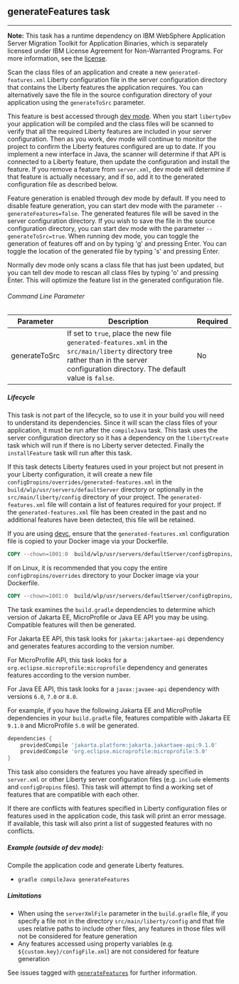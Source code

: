 ## generateFeatures task
---

**Note:** This task has a runtime dependency on IBM WebSphere Application Server Migration Toolkit for Application Binaries, which is separately licensed under  IBM License Agreement for Non-Warranted Programs. For more information, see the [license](https://public.dhe.ibm.com/ibmdl/export/pub/software/websphere/wasdev/license/wamt).

Scan the class files of an application and create a new `generated-features.xml` Liberty configuration file in the server configuration directory that contains the Liberty features the application requires. You can alternatively save the file in the source configuration directory of your application using the `generateToSrc` parameter. 

This feature is best accessed through [dev mode](libertyDev.md). When you start `libertyDev` your application will be compiled and the class files will be scanned to verify that all the required Liberty features are included in your server configuration. Then as you work, dev mode will continue to monitor the project to confirm the Liberty features configured are up to date. If you implement a new interface in Java, the scanner will determine if that API is connected to a Liberty feature, then update the configuration and install the feature. If you remove a feature from `server.xml`, dev mode will determine if that feature is actually necessary, and if so, add it to the generated configuration file as described below.

Feature generation is enabled through dev mode by default. If you need to disable feature generation, you can start dev mode with the parameter `--generateFeatures=false`. The generated features file will be saved in the server configuration directory. If you wish to save the file in the source configuration directory, you can start dev mode with the parameter `--generateToSrc=true`. When running dev mode, you can toggle the generation of features off and on by typing 'g' and pressing Enter. You can toggle the location of the generated file by typing 's' and pressing Enter.

Normally dev mode only scans a class file that has just been updated, but you can tell dev mode to rescan all class files by typing 'o' and pressing Enter. This will optimize the feature list in the generated configuration file.

###### Command Line Parameter

| Parameter | Description | Required |
| --------  | ----------- | -------  |
| generateToSrc  | If set to `true`, place the new file `generated-features.xml` in the `src/main/liberty` directory tree rather than in the server configuration directory. The default value is `false`.| No |

##### Lifecycle

This task is not part of the lifecycle, so to use it in your build you will need to understand its dependencies. Since it will scan the class files of your application, it must be run after the `compileJava` task. This task uses the server configuration directory so it has a dependency on the `libertyCreate` task which will run if there is no Liberty server detected. Finally the `installFeature` task will run after this task.

If this task detects Liberty features used in your project but not present in your Liberty configuration, it will create a new file `configDropins/overrides/generated-features.xml` in the `build/wlp/usr/servers/defaultServer` directory or optionally in the `src/main/liberty/config` directory of your project. The `generated-features.xml` file will contain a list of features required for your project. If the `generated-features.xml` file has been created in the past and no additional features have been detected, this file will be retained.

If you are using [devc](libertyDev.md#libertydevc-task-container-mode), ensure that the `generated-features.xml` configuration file is copied to your Docker image via your Dockerfile.
```dockerfile
COPY --chown=1001:0  build/wlp/usr/servers/defaultServer/configDropins/overrides/generated-features.xml /config/configDropins/overrides/
```
If on Linux, it is recommended that you copy the entire `configDropins/overrides` directory to your Docker image via your Dockerfile.
```dockerfile
COPY --chown=1001:0  build/wlp/usr/servers/defaultServer/configDropins/overrides /config/configDropins/overrides
```

The task examines the `build.gradle` dependencies to determine which version of Jakarta EE, MicroProfile or Java EE API you may be using. Compatible features will then be generated.

For Jakarta EE API, this task looks for `jakarta:jakartaee-api` dependency and generates features according to the version number.

For MicroProfile API, this task looks for a `org.eclipse.microprofile:microprofile` dependency and generates features according to the version number.

For Java EE API, this task looks for a `javax:javaee-api` dependency with versions `6.0`, `7.0` or `8.0`.

For example, if you have the following Jakarta EE and MicroProfile dependencies in your `build.gradle` file, features compatible with Jakarta EE `9.1.0` and MicroProfile `5.0` will be generated.
```groovy
dependencies {
    providedCompile 'jakarta.platform:jakarta.jakartaee-api:9.1.0'
    providedCompile 'org.eclipse.microprofile:microprofile:5.0'
}
```

This task also considers the features you have already specified in `server.xml` or other Liberty server configuration files (e.g. `include` elements and `configDropins` files). This task will attempt to find a working set of features that are compatible with each other.

If there are conflicts with features specified in Liberty configuration files or features used in the application code, this task will print an error message. If available, this task will also print a list of suggested features with no conflicts.

##### Example (outside of dev mode):

Compile the application code and generate Liberty features.
* `gradle compileJava generateFeatures`

##### Limitations

* When using the `serverXmlFile` parameter in the `build.gradle` file, if you specify a file not in the directory `src/main/liberty/config` and that file uses relative paths to include other files, any features in those files will not be considered for feature generation
* Any features accessed using property variables (e.g. `${custom.key}/configFile.xml`) are not considered for feature generation

See issues tagged with [`generateFeatures`](https://github.com/OpenLiberty/ci.gradle/issues?q=is%3Aissue+is%3Aopen+label%3AgenerateFeatures) for further information.
